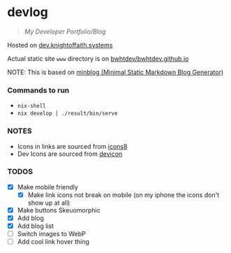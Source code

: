 # devlog

> *My Developer Portfolio/Blog*

Hosted on [dev.knightoffaith.systems](https://dev.knightoffaith.systems)

Actual static site `www` directory is on [bwhtdev/bwhtdev.github.io](https://github.com/bwhtdev/bwhtdev.github.io)

NOTE: This is based on [minblog (Minimal Static Markdown Blog Generator)](https://github.com/bwhtdev/minblog)

### Commands to run
- `nix-shell`
- `nix develop | ./result/bin/serve`

### NOTES
- Icons in links are sourced from [icons8](https://icons8.com/icons/set/bookmark)
- Dev Icons are sourced from [devicon](https://devicon.dev)

### TODOS
- [x] Make mobile friendly
  - [x] Make link icons not break on mobile (on my iphone the icons don't show up at all)
- [x] Make buttons Skeuomorphic
- [x] Add blog
- [x] Add blog list
- [ ] Switch images to WebP
- [ ] Add cool link hover thing
